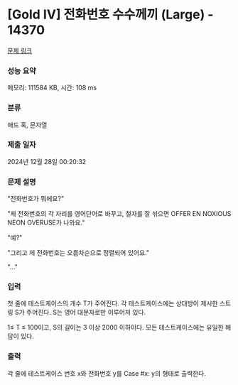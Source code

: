 # [Gold IV] 전화번호 수수께끼 (Large) - 14370 

[문제 링크](https://www.acmicpc.net/problem/14370) 

### 성능 요약

메모리: 111584 KB, 시간: 108 ms

### 분류

애드 혹, 문자열

### 제출 일자

2024년 12월 28일 00:20:32

### 문제 설명

<p style="user-select: auto !important;">"전화번호가 뭐에요?"</p>

<p style="user-select: auto !important;">"제 전화번호의 각 자리를 영어단어로 바꾸고, 철자를 잘 섞으면 OFFER EN NOXIOUS NEON OVERUSE가 나와요."</p>

<p style="user-select: auto !important;">"예?"</p>

<p style="user-select: auto !important;">"그리고 제 전화번호는 오름차순으로 정렬되어 있어요."</p>

<p style="user-select: auto !important;">"..."</p>

### 입력 

 <p style="user-select: auto !important;">첫 줄에 테스트케이스의 개수 T가 주어진다. 각 테스트케이스에는 상대방이 제시한 스트링 S가 주어진다. S는 영어 대문자로만 이루어져 있다.</p>

<p style="user-select: auto !important;">1≤ T ≤ 100이고, S의 길이는 3 이상 2000 이하이다. 모든 테스트케이스에는 유일한 해답이 있다.</p>

### 출력 

 <p style="user-select: auto !important;">각 줄에 테스트케이스 번호 x와 전화번호 y를 Case #x: y의 형태로 출력한다.</p>

